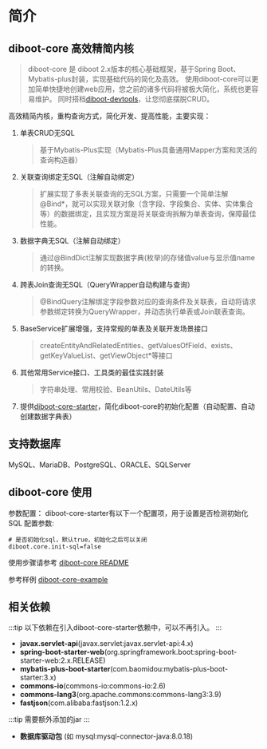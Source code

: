 # 简介

## diboot-core 高效精简内核

> diboot-core 是 diboot 2.x版本的核心基础框架，基于Spring Boot、Mybatis-plus封装，实现基础代码的简化及高效。
> 使用diboot-core可以更加简单快捷地创建web应用，您之前的诸多代码将被极大简化，系统也更容易维护。
> 同时搭档[diboot-devtools](../diboot-devtools/介绍.md)，让您彻底摆脱CRUD。

高效精简内核，重构查询方式，简化开发、提高性能，主要实现：
1. 单表CRUD无SQL
   > 基于Mybatis-Plus实现（Mybatis-Plus具备通用Mapper方案和灵活的查询构造器）
2. 关联查询绑定无SQL（注解自动绑定）
   > 扩展实现了多表关联查询的无SQL方案，只需要一个简单注解@Bind*，就可以实现关联对象（含字段、字段集合、实体、实体集合等）的数据绑定，且实现方案是将关联查询拆解为单表查询，保障最佳性能。
3. 数据字典无SQL（注解自动绑定）
   > 通过@BindDict注解实现数据字典(枚举)的存储值value与显示值name的转换。
4. 跨表Join查询无SQL（QueryWrapper自动构建与查询）
   > @BindQuery注解绑定字段参数对应的查询条件及关联表，自动将请求参数绑定转换为QueryWrapper，并动态执行单表或Join联表查询。
5. BaseService扩展增强，支持常规的单表及关联开发场景接口
   > createEntityAndRelatedEntities、getValuesOfField、exists、getKeyValueList、getViewObject*等接口
6. 其他常用Service接口、工具类的最佳实践封装
   > 字符串处理、常用校验、BeanUtils、DateUtils等
7. 提供[diboot-core-starter](https://github.com/dibo-software/diboot-v2-example/tree/master/diboot-core-example)，简化diboot-core的初始化配置（自动配置、自动创建数据字典表）

## 支持数据库
MySQL、MariaDB、PostgreSQL、ORACLE、SQLServer

## diboot-core 使用
参数配置：
diboot-core-starter有以下一个配置项，用于设置是否检测初始化SQL
配置参数:
~~~properties
# 是否初始化sql，默认true，初始化之后可以关闭
diboot.core.init-sql=false
~~~

使用步骤请参考 [diboot-core README](https://github.com/dibo-software/diboot-v2/tree/master/diboot-core)

参考样例 [diboot-core-example](https://github.com/dibo-software/diboot-v2-example/tree/master/diboot-core-example)

## 相关依赖
:::tip
以下依赖在引入diboot-core-starter依赖中，可以不再引入。
:::
* **javax.servlet-api**(javax.servlet:javax.servlet-api:4.x)
* **spring-boot-starter-web**(org.springframework.boot:spring-boot-starter-web:2.x.RELEASE)
* **mybatis-plus-boot-starter**(com.baomidou:mybatis-plus-boot-starter:3.x)
* **commons-io**(commons-io:commons-io:2.6)
* **commons-lang3**(org.apache.commons:commons-lang3:3.9)
* **fastjson**(com.alibaba:fastjson:1.2.x)

:::tip
需要额外添加的jar
:::
* **数据库驱动包** (如 mysql:mysql-connector-java:8.0.18)

